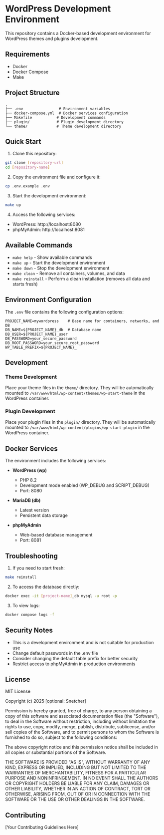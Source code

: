 # WordPress Development Environment

This repository contains a Docker-based development environment for WordPress themes and plugins development.

## Requirements

- Docker
- Docker Compose
- Make

## Project Structure

```
.
├── .env                # Environment variables
├── docker-compose.yml  # Docker services configuration
├── Makefile           # Development commands
├── plugin/            # Plugin development directory
└── theme/             # Theme development directory
```

## Quick Start

1. Clone this repository:
```bash
git clone [repository-url]
cd [repository-name]
```

2. Copy the environment file and configure it:
```bash
cp .env.example .env
```

3. Start the development environment:
```bash
make up
```

4. Access the following services:
- WordPress: http://localhost:8080
- phpMyAdmin: http://localhost:8081

## Available Commands

- `make help` - Show available commands
- `make up` - Start the development environment
- `make down` - Stop the development environment
- `make clean` - Remove all containers, volumes, and data
- `make reinstall` - Perform a clean installation (removes all data and starts fresh)

## Environment Configuration

The `.env` file contains the following configuration options:

```env
PROJECT_NAME=mywordpress    # Base name for containers, networks, and DB
DB_NAME=${PROJECT_NAME}_db  # Database name
DB_USER=${PROJECT_NAME}_user
DB_PASSWORD=your_secure_password
DB_ROOT_PASSWORD=your_secure_root_password
WP_TABLE_PREFIX=${PROJECT_NAME}_
```

## Development

### Theme Development
Place your theme files in the `theme/` directory. They will be automatically mounted to `/var/www/html/wp-content/themes/wp-start-theme` in the WordPress container.

### Plugin Development
Place your plugin files in the `plugin/` directory. They will be automatically mounted to `/var/www/html/wp-content/plugins/wp-start-plugin` in the WordPress container.

## Docker Services

The environment includes the following services:

- **WordPress (wp)**
  - PHP 8.2
  - Development mode enabled (WP_DEBUG and SCRIPT_DEBUG)
  - Port: 8080

- **MariaDB (db)**
  - Latest version
  - Persistent data storage

- **phpMyAdmin**
  - Web-based database management
  - Port: 8081

## Troubleshooting

1. If you need to start fresh:
```bash
make reinstall
```

2. To access the database directly:
```bash
docker exec -it [project-name]_db mysql -u root -p
```

3. To view logs:
```bash
docker compose logs -f
```

## Security Notes

- This is a development environment and is not suitable for production use
- Change default passwords in the .env file
- Consider changing the default table prefix for better security
- Restrict access to phpMyAdmin in production environments

## License

MIT License

Copyright (c) 2025 [optional: Snetcher]

Permission is hereby granted, free of charge, to any person obtaining a copy
of this software and associated documentation files (the "Software"), to deal
in the Software without restriction, including without limitation the rights
to use, copy, modify, merge, publish, distribute, sublicense, and/or sell
copies of the Software, and to permit persons to whom the Software is
furnished to do so, subject to the following conditions:

The above copyright notice and this permission notice shall be included in all
copies or substantial portions of the Software.

THE SOFTWARE IS PROVIDED "AS IS", WITHOUT WARRANTY OF ANY KIND, EXPRESS OR
IMPLIED, INCLUDING BUT NOT LIMITED TO THE WARRANTIES OF MERCHANTABILITY,
FITNESS FOR A PARTICULAR PURPOSE AND NONINFRINGEMENT. IN NO EVENT SHALL THE
AUTHORS OR COPYRIGHT HOLDERS BE LIABLE FOR ANY CLAIM, DAMAGES OR OTHER
LIABILITY, WHETHER IN AN ACTION OF CONTRACT, TORT OR OTHERWISE, ARISING FROM,
OUT OF OR IN CONNECTION WITH THE SOFTWARE OR THE USE OR OTHER DEALINGS IN THE
SOFTWARE.

## Contributing

[Your Contributing Guidelines Here] 